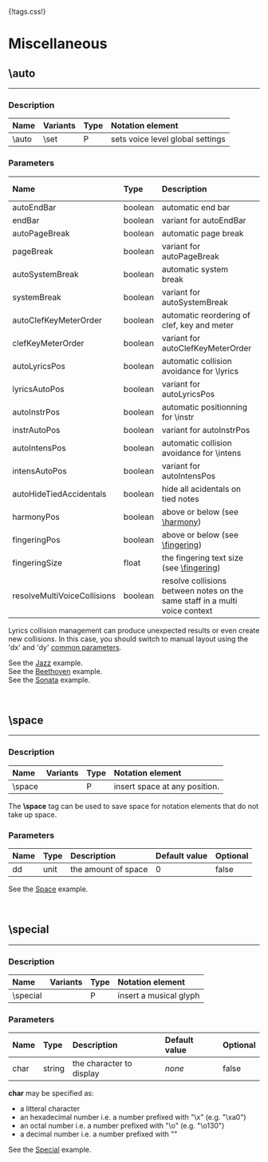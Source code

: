 {!tags.css!}

# Miscellaneous


## \auto

-------

### Description

| Name | Variants | Type | Notation element |
| :----| :--------| :----| :----------------|
| \auto | \set | P | sets voice level global settings |




### Parameters

| Name        	| Type   | Description    | Default value  | Optional |
| :------------ |:-------| :--------------| :------------- | :--------| 
| autoEndBar | boolean | automatic end bar | on | true |
| endBar | boolean | variant for autoEndBar | on | true |
| autoPageBreak | boolean | automatic page break | on | true |
| pageBreak | boolean | variant for autoPageBreak | on | true |
| autoSystemBreak | boolean | automatic system break | on | true |
| systemBreak | boolean | variant for autoSystemBreak | on | true |
| autoClefKeyMeterOrder | boolean | automatic reordering of clef, key and meter | on | true |
| clefKeyMeterOrder | boolean | variant for autoClefKeyMeterOrder | on | true |
| autoLyricsPos | boolean | automatic collision avoidance for \lyrics | off | true |
| lyricsAutoPos | boolean | variant for autoLyricsPos | off | true |
| autoInstrPos | boolean | automatic positionning for \instr | off | true |
| instrAutoPos | boolean | variant for autoInstrPos | off | true |
| autoIntensPos | boolean | automatic collision avoidance for \intens | off | true |
| intensAutoPos | boolean | variant for autoIntensPos | off | true |
| autoHideTiedAccidentals | boolean | hide all acidentals on tied notes | on | true |
| harmonyPos | boolean | above or below (see [\harmony](../Text/#harmony)) | *none* | true |
| fingeringPos | boolean | above or below (see [\fingering](../Text/#fingering)) | *none* | true |
| fingeringSize | float | the fingering text size (see [\fingering](../Text/#fingering)) | *none* | true |
| resolveMultiVoiceCollisions | boolean | resolve collisions between notes on the same staff in a multi voice context | off | true |

Lyrics collision management can produce unexpected results or even create new collisions.
In this case, you should switch to manual layout using the 'dx' and 'dy' [common parameters](../../tagsparams#common-parameters).

See the [Jazz](../../../examples/allthethings/) example.<br />
See the [Beethoven](../../../examples/beethoven/) example.<br />
See the [Sonata](../../../examples/cpebach/) example.






<br />


## \space

-------

### Description

| Name | Variants | Type | Notation element |
| :----| :--------| :----| :----------------|
| \space |  | P | insert space at any position. |

The **\space** tag can be used to save space for notation elements that do not take up space.



### Parameters

| Name        	| Type   | Description    | Default value  | Optional |
| :------------ |:-------| :--------------| :------------- | :--------| 
| dd | unit | the amount of space | 0 | false |

See the [Space](../../../examples/space/) example.





<br />


## \special

-------

### Description

| Name | Variants | Type | Notation element |
| :----| :--------| :----| :----------------|
| \special |  | P | insert a musical glyph |




### Parameters

| Name        	| Type   | Description    | Default value  | Optional |
| :------------ |:-------| :--------------| :------------- | :--------| 
| char | string | the character to display | *none* | false |

**char** may be specified as:

- a litteral character
- an hexadecimal number i.e. a number prefixed with "\x" (e.g. "\xa0")
- an octal number i.e. a number prefixed with "\o" (e.g. "\o130")
- a decimal number i.e. a number prefixed with "\"

See the [Special](../../../examples/space/) example.



